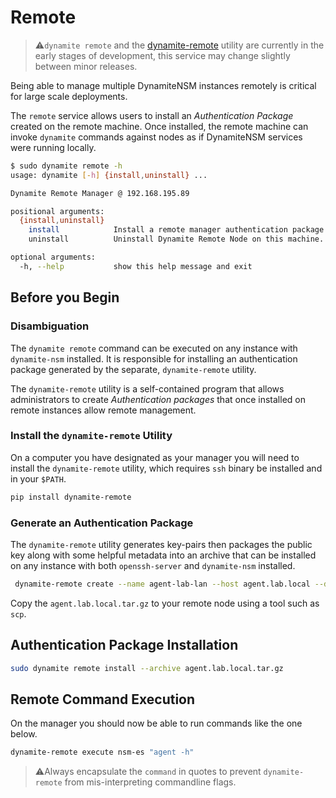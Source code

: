 # Remote

> ⚠️`dynamite remote` and the [dynamite-remote](https://github.com/DynamiteAI/utilities/tree/master/dynamite-remote) utility 
> are currently in the early stages of development, this service may change slightly between minor releases.


Being able to manage multiple DynamiteNSM instances remotely is critical for large scale deployments.

The `remote` service allows users to install an *Authentication Package* created on the remote machine.
Once installed, the remote machine can invoke `dynamite` commands against nodes as if DynamiteNSM services were running
locally.

```bash
$ sudo dynamite remote -h
usage: dynamite [-h] {install,uninstall} ...

Dynamite Remote Manager @ 192.168.195.89

positional arguments:
  {install,uninstall}
    install            Install a remote manager authentication package.
    uninstall          Uninstall Dynamite Remote Node on this machine.

optional arguments:
  -h, --help           show this help message and exit

```

## Before you Begin

### Disambiguation

The `dynamite remote` command can be executed on any instance with `dynamite-nsm` installed. It is responsible for installing 
an authentication package generated by the separate, `dynamite-remote` utility.

The `dynamite-remote` utility is a self-contained program that allows administrators to create *Authentication packages* 
that once installed on remote instances allow remote management.

### Install the `dynamite-remote` Utility
On a computer you have designated as your manager you will need to install the `dynamite-remote` utility, which requires `ssh` binary be installed and in your `$PATH`.

```bash
pip install dynamite-remote
```

### Generate an Authentication Package

The `dynamite-remote` utility generates key-pairs then packages the public key along with some helpful
metadata into an archive that can be installed on any instance with both `openssh-server` and `dynamite-nsm` installed.

```bash
 dynamite-remote create --name agent-lab-lan --host agent.lab.local --description "Lab Environment Agent - Zeek and Suricata
```

Copy the `agent.lab.local.tar.gz` to your remote node using a tool such as `scp`.

## Authentication Package Installation

```bash
sudo dynamite remote install --archive agent.lab.local.tar.gz
```

## Remote Command Execution

On the manager you should now be able to run commands like the one below.

```bash
dynamite-remote execute nsm-es "agent -h"
```

> ⚠️Always encapsulate the `command` in quotes to prevent `dynamite-remote` from mis-interpreting commandline flags.
